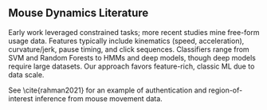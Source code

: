 ## Mouse Dynamics Literature

Early work leveraged constrained tasks; more recent studies mine free-form usage data. Features typically include kinematics (speed, acceleration), curvature/jerk, pause timing, and click sequences. Classifiers range from SVM and Random Forests to HMMs and deep models, though deep models require large datasets. Our approach favors feature-rich, classic ML due to data scale.

See \cite{rahman2021} for an example of authentication and region-of-interest inference from mouse movement data.
